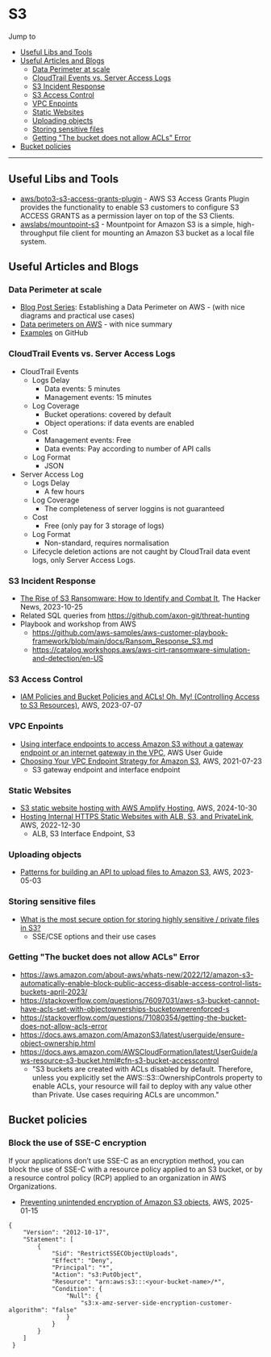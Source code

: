 # S3

Jump to
- [Useful Libs and Tools](#useful-libs-and-tools)
- [Useful Articles and Blogs](#useful-articles-and-blogs)
    - [Data Perimeter at scale](#data-perimeter-at-scale)
    - [CloudTrail Events vs. Server Access Logs](#cloudtrail-events-vs-server-access-logs)
    - [S3 Incident Response](#s3-incident-response)
    - [S3 Access Control](#s3-access-control)
    - [VPC Enpoints](#vpc-enpoints)
    - [Static Websites](#static-websites)
    - [Uploading objects](#uploading-objects)
    - [Storing sensitive files](#storing-sensitive-files)
    - [Getting "The bucket does not allow ACLs" Error](#getting-the-bucket-does-not-allow-acls-error)
- [Bucket policies](#bucket-policies)

---

## Useful Libs and Tools

- [aws/boto3-s3-access-grants-plugin](https://github.com/aws/boto3-s3-access-grants-plugin) - AWS S3 Access Grants Plugin provides the functionality to enable S3 customers to configure S3 ACCESS GRANTS as a permission layer on top of the S3 Clients.
- [awslabs/mountpoint-s3](https://github.com/awslabs/mountpoint-s3) - Mountpoint for Amazon S3 is a simple, high-throughput file client for mounting an Amazon S3 bucket as a local file system.


## Useful Articles and Blogs

### Data Perimeter at scale

- [Blog Post Series](https://aws.amazon.com/identity/data-perimeters-blog-post-series/): Establishing a Data Perimeter on AWS - (with nice diagrams and practical use cases)
- [Data perimeters on AWS](https://aws.amazon.com/identity/data-perimeters-on-aws/) - with nice summary
- [Examples](https://github.com/aws-samples/data-perimeter-policy-examples) on GitHub


### CloudTrail Events vs. Server Access Logs

- CloudTrail Events
    - Logs Delay
        - Data events: 5 minutes
        - Management events: 15 minutes
    - Log Coverage
        - Bucket operations: covered by default
        - Object operations: if data events are enabled
    - Cost
        - Management events: Free
        - Data events: Pay according to number of API calls
    - Log Format
        - JSON
- Server Access Log
    - Logs Delay
        - A few hours
    - Log Coverage
        - The completeness of server loggins is not guaranteed
    - Cost
        - Free (only pay for 3 storage of logs)
    - Log Format
        - Non-standard, requires normalisation
    - Lifecycle deletion actions are not caught by CloudTrail data event logs, only Server Access Logs.


### S3 Incident Response

- [The Rise of S3 Ransomware: How to Identify and Combat It](https://thehackernews.com/2023/10/the-rise-of-s3-ransomware-how-to.html), The Hacker News, 2023-10-25
- Related SQL queries from https://github.com/axon-git/threat-hunting
- Playbook and workshop from AWS
    - https://github.com/aws-samples/aws-customer-playbook-framework/blob/main/docs/Ransom_Response_S3.md
    - https://catalog.workshops.aws/aws-cirt-ransomware-simulation-and-detection/en-US


### S3 Access Control

- [IAM Policies and Bucket Policies and ACLs! Oh, My! (Controlling Access to S3 Resources)](https://aws.amazon.com/blogs/security/iam-policies-and-bucket-policies-and-acls-oh-my-controlling-access-to-s3-resources/), AWS, 2023-07-07


### VPC Enpoints
- [Using interface endpoints to access Amazon S3 without a gateway endpoint or an internet gateway in the VPC](https://docs.aws.amazon.com/AmazonS3/latest/userguide/privatelink-interface-endpoints.html#accessing-bucket-and-aps-from-interface-endpoints), AWS User Guide
- [Choosing Your VPC Endpoint Strategy for Amazon S3](https://aws.amazon.com/blogs/architecture/choosing-your-vpc-endpoint-strategy-for-amazon-s3/), AWS, 2021-07-23
    - S3 gateway endpoint and interface endpoint

### Static Websites
- [S3 static website hosting with AWS Amplify Hosting](https://aws.amazon.com/blogs/aws/simplify-and-enhance-amazon-s3-static-website-hosting-with-aws-amplify/), AWS, 2024-10-30
- [Hosting Internal HTTPS Static Websites with ALB, S3, and PrivateLink](https://aws.amazon.com/blogs/networking-and-content-delivery/hosting-internal-https-static-websites-with-alb-s3-and-privatelink/), AWS, 2022-12-30
    - ALB, S3 Interface Endpoint, S3


### Uploading objects
- [Patterns for building an API to upload files to Amazon S3](https://aws.amazon.com/blogs/compute/patterns-for-building-an-api-to-upload-files-to-amazon-s3/), AWS, 2023-05-03


### Storing sensitive files
- [What is the most secure option for storing highly sensitive / private files in S3?](https://stackoverflow.com/questions/70238041/what-is-the-most-secure-option-for-storing-highly-sensitive-private-files-in-s)
    - SSE/CSE options and their use cases

### Getting "The bucket does not allow ACLs" Error
- https://aws.amazon.com/about-aws/whats-new/2022/12/amazon-s3-automatically-enable-block-public-access-disable-access-control-lists-buckets-april-2023/
- https://stackoverflow.com/questions/76097031/aws-s3-bucket-cannot-have-acls-set-with-objectownerships-bucketownerenforced-s
- https://stackoverflow.com/questions/71080354/getting-the-bucket-does-not-allow-acls-error
- https://docs.aws.amazon.com/AmazonS3/latest/userguide/ensure-object-ownership.html
- https://docs.aws.amazon.com/AWSCloudFormation/latest/UserGuide/aws-resource-s3-bucket.html#cfn-s3-bucket-accesscontrol
    - "S3 buckets are created with ACLs disabled by default. Therefore, unless you explicitly set the AWS::S3::OwnershipControls property to enable ACLs, your resource will fail to deploy with any value other than Private. Use cases requiring ACLs are uncommon."

## Bucket policies

### Block the use of SSE-C encryption

If your applications don’t use SSE-C as an encryption method, you can block the use of SSE-C with a resource policy applied to an S3 bucket, or by a resource control policy (RCP) applied to an organization in AWS Organizations.
   - [Preventing unintended encryption of Amazon S3 objects](https://aws.amazon.com/blogs/security/preventing-unintended-encryption-of-amazon-s3-objects/), AWS, 2025-01-15

```
{
    "Version": "2012-10-17",
    "Statement": [
        {
            "Sid": "RestrictSSECObjectUploads",
            "Effect": "Deny",
            "Principal": "*",
            "Action": "s3:PutObject",
            "Resource": "arn:aws:s3:::<your-bucket-name>/*",
            "Condition": {
                "Null": {
                    "s3:x-amz-server-side-encryption-customer-algorithm": "false"
                }
            }
        }
    ]
 }
```
